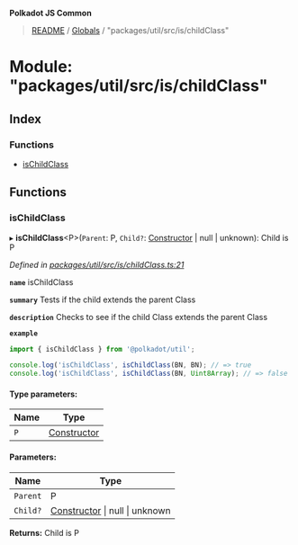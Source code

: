**Polkadot JS Common**

> [README](../README.md) / [Globals](../globals.md) / "packages/util/src/is/childClass"

# Module: "packages/util/src/is/childClass"

## Index

### Functions

* [isChildClass](_packages_util_src_is_childclass_.md#ischildclass)

## Functions

### isChildClass

▸ **isChildClass**\<P>(`Parent`: P, `Child?`: [Constructor](../interfaces/_packages_util_src_types_.constructor.md) \| null \| unknown): Child is P

*Defined in [packages/util/src/is/childClass.ts:21](https://github.com/polkadot-js/common/blob/dd1220ac/packages/util/src/is/childClass.ts#L21)*

**`name`** isChildClass

**`summary`** Tests if the child extends the parent Class

**`description`** 
Checks to see if the child Class extends the parent Class

**`example`** 
<BR>

```javascript
import { isChildClass } from '@polkadot/util';

console.log('isChildClass', isChildClass(BN, BN); // => true
console.log('isChildClass', isChildClass(BN, Uint8Array); // => false
```

#### Type parameters:

Name | Type |
------ | ------ |
`P` | [Constructor](../interfaces/_packages_util_src_types_.constructor.md) |

#### Parameters:

Name | Type |
------ | ------ |
`Parent` | P |
`Child?` | [Constructor](../interfaces/_packages_util_src_types_.constructor.md) \| null \| unknown |

**Returns:** Child is P
